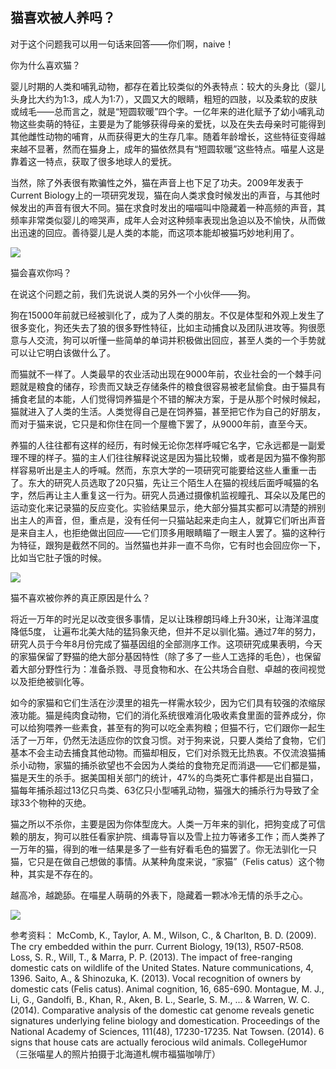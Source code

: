 ## 猫喜欢被人养吗？

对于这个问题我可以用一句话来回答——你们啊，naive！

你为什么喜欢猫？

婴儿时期的人类和哺乳动物，都存在着比较类似的外表特点：较大的头身比（婴儿头身比大约为1:3，成人为1:7），又圆又大的眼睛，粗短的四肢，以及柔软的皮肤或绒毛——总而言之，就是“短圆软暖”四个字。一亿年来的进化赋予了幼小哺乳动物这些卖萌的特征，主要是为了能够获得母亲的爱抚，以及在失去母亲时可能得到其他雌性动物的哺育，从而获得更大的生存几率。随着年龄增长，这些特征变得越来越不显著，然而在猫身上，成年的猫依然具有“短圆软暖”这些特点。喵星人这是靠着这一特点，获取了很多地球人的爱抚。

当然，除了外表很有欺骗性之外，猫在声音上也下足了功夫。2009年发表于Current Biology上的一项研究发现，猫在向人类求食时候发出的声音，与其他时候发出的声音有很大不同。猫在求食时发出的喵喵叫中隐藏着一种高频的声音，其频率非常类似婴儿的啼哭声，成年人会对这种频率表现出急迫以及不愉快，从而做出迅速的回应。善待婴儿是人类的本能，而这项本能却被猫巧妙地利用了。

![](https://thumbnail0.baidupcs.com/thumbnail/e2eecedcc1c2e5421240566c3becca24?fid=3039086753-250528-168507774831793&time=1479272400&rt=pr&sign=FDTAER-DCb740ccc5511e5e8fedcff06b081203-%2bOjeQfuxsfmsqDXQwxr8fwgdxn4%3d&expires=8h&chkbd=0&chkv=0&dp-logid=7434639479658860824&dp-callid=0&size=c1920_u1080&quality=90)

猫会喜欢你吗？

在说这个问题之前，我们先说说人类的另外一个小伙伴——狗。

狗在15000年前就已经被驯化了，成为了人类的朋友。不仅是体型和外观上发生了很多变化，狗还失去了狼的很多野性特征，比如主动捕食以及团队进攻等。狗很愿意与人交流，狗可以听懂一些简单的单词并积极做出回应，甚至人类的一个手势就可以让它明白该做什么了。

而猫就不一样了。人类最早的农业活动出现在9000年前，农业社会的一个棘手问题就是粮食的储存，珍贵而又缺乏存储条件的粮食很容易被老鼠偷食。由于猫具有捕食老鼠的本能，人们觉得饲养猫是个不错的解决方案，于是从那个时候时候起，猫就进入了人类的生活。人类觉得自己是在饲养猫，甚至把它作为自己的好朋友，而对于猫来说，它只是和你住在同一个屋檐下罢了，从9000年前，直至今天。

养猫的人往往都有这样的经历，有时候无论你怎样呼喊它名字，它永远都是一副爱理不理的样子。猫的主人们往往解释说这是因为猫比较懒，或者是因为猫不像狗那样容易听出是主人的呼喊。然而，东京大学的一项研究可能要给这些人重重一击了。东大的研究人员选取了20只猫，先让三个陌生人在猫的视线后面呼喊猫的名字，然后再让主人重复这一行为。研究人员通过摄像机监视瞳孔、耳朵以及尾巴的运动变化来记录猫的反应变化。实验结果显示，绝大部分猫其实都可以清楚的辨别出主人的声音，但，重点是，没有任何一只猫站起来走向主人，就算它们听出声音是来自主人，也拒绝做出回应——它们顶多用眼睛瞄了一眼主人罢了。猫的这种行为特征，跟狗是截然不同的。当然猫也并非一直不鸟你，它有时也会回应你一下，比如当它肚子饿的时候。

![](https://thumbnail0.baidupcs.com/thumbnail/1c5808568c0f2434591a7faeec4b16d5?fid=3039086753-250528-184385767596299&time=1479272400&rt=pr&sign=FDTAER-DCb740ccc5511e5e8fedcff06b081203-Ds3dk%2f5sD9q2vDRBZu1mXVoIKnI%3d&expires=8h&chkbd=0&chkv=0&dp-logid=7434639479658860824&dp-callid=0&size=c1920_u1080&quality=90)


猫不喜欢被你养的真正原因是什么？

将近一万年的时光足以改变很多事情，足以让珠穆朗玛峰上升30米，让海洋温度降低5度， 让遍布北美大陆的猛犸象灭绝，但并不足以驯化猫。通过7年的努力，研究人员于今年8月份完成了猫基因组的全部测序工作。这项研究成果表明，今天的家猫保留了野猫的绝大部分基因特性（除了多了一些人工选择的毛色），也保留着大部分野性行为：准备杀戮、寻觅食物和水、在公共场合自慰、卓越的夜间视觉以及拒绝被驯化等。

如今的家猫和它们生活在沙漠里的祖先一样需水较少，因为它们具有较强的浓缩尿液功能。猫是纯肉食动物，它们的消化系统很难消化吸收素食里面的营养成分，你可以给狗喂养一些素食，甚至有的狗可以吃全素狗粮；但猫不行，它们跟你一起生活了一万年，仍然无法适应你的饮食习惯。对于狗来说，只要人类给了食物，它们基本不会主动去捕食其他动物。而猫却相反，它们对杀戮无比热衷。不仅流浪猫捕杀小动物，家猫的捕杀欲望也不会因为人类给的食物充足而消退——它们都是猫，猫是天生的杀手。据美国相关部门的统计，47%的鸟类死亡事件都是出自猫口，猫每年捕杀超过13亿只鸟类、63亿只小型哺乳动物，猫强大的捕杀行为导致了全球33个物种的灭绝。

猫之所以不杀你，主要是因为你体型庞大。人类一万年来的驯化，把狗变成了可信赖的朋友，狗可以胜任看家护院、缉毒导盲以及雪上拉力等诸多工作；而人类养了一万年的猫，得到的唯一结果是多了一些有好看毛色的猫罢了。你无法驯化一只猫，它只是在做自己想做的事情。从某种角度来说，“家猫”（Felis catus）这个物种，其实是不存在的。


越高冷，越跪舔。在喵星人萌萌的外表下，隐藏着一颗冰冷无情的杀手之心。

![](https://thumbnail0.baidupcs.com/thumbnail/dacbde98ee9f28ca2380926d3da890b4?fid=3039086753-250528-783943569249344&time=1479272400&rt=pr&sign=FDTAER-DCb740ccc5511e5e8fedcff06b081203-jSfayapRZK2A6xdBpsaVSbdezqM%3d&expires=8h&chkbd=0&chkv=0&dp-logid=7434639479658860824&dp-callid=0&size=c1920_u1080&quality=90)


参考资料：
McComb, K., Taylor, A. M., Wilson, C., & Charlton, B. D. (2009). The cry embedded within the purr. Current Biology, 19(13), R507-R508.
Loss, S. R., Will, T., & Marra, P. P. (2013). The impact of free-ranging domestic cats on wildlife of the United States. Nature communications, 4, 1396.
Saito, A., & Shinozuka, K. (2013). Vocal recognition of owners by domestic cats (Felis catus). Animal cognition, 16, 685-690.
Montague, M. J., Li, G., Gandolfi, B., Khan, R., Aken, B. L., Searle, S. M., ... & Warren, W. C. (2014). Comparative analysis of the domestic cat genome reveals genetic signatures underlying feline biology and domestication. Proceedings of the National Academy of Sciences, 111(48), 17230-17235.
Nat Towsen. (2014). 6 signs that house cats are actually ferocious wild animals. CollegeHumor
（三张喵星人的照片拍摄于北海道札幌市福猫咖啡厅）
